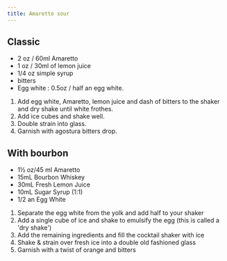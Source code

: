```yaml
---
title: Amaretto sour
---
```


## Classic

- 2 oz / 60ml Amaretto
- 1 oz / 30ml of lemon juice
- 1/4 oz simple syrup
- bitters
- Egg white : 0.5oz / half an egg white.

1. Add egg white, Amaretto, lemon juice and dash of bitters to the shaker and dry shake until white frothes.
1. Add ice cubes and shake well.
1. Double strain into glass.
1. Garnish with agostura bitters drop.

## With bourbon

- 1½ oz/45 ml Amaretto
- 15mL Bourbon Whiskey
- 30mL Fresh Lemon Juice
- 10mL Sugar Syrup (1:1)
- 1/2 an Egg White

1. Separate the egg white from the yolk and add half to your shaker
2. Add a single cube of ice and shake to emulsify the egg (this is called a 'dry shake')
3. Add the remaining ingredients and fill the cocktail shaker with ice
4. Shake & strain over fresh ice into a double old fashioned glass
5. Garnish with a twist of orange and bitters
